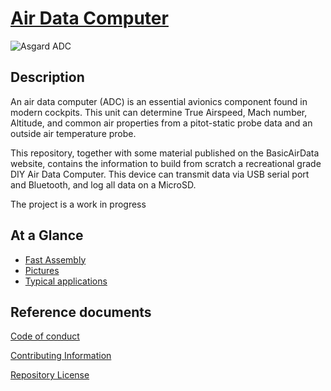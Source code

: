 # [Air Data Computer](https://github.com/BasicAirData/AirDataComputer/wiki)
![Asgard ADC](http://www.basicairdata.eu/wp-content/uploads/sites/1/nggallery/adc-asgard-build-2/IMGP5610.JPG)

## Description
An air data computer (ADC) is an essential avionics component found in modern cockpits. This unit can determine True Airspeed, Mach number, Altitude, and common air properties from a pitot-static probe data and an outside air temperature probe.

This repository, together with some material published on the BasicAirData website, contains the information to build from scratch a recreational grade DIY Air Data Computer. This device can transmit data via USB serial port and Bluetooth, and log all data on a MicroSD.

The project is a work in progress

## At a Glance
* [Fast Assembly](https://www.basicairdata.eu/projects/airdatacomputer/asgard-adc/assembly-adc-asgard/)
* [Pictures](http://www.basicairdata.eu/projects/airdatacomputer/asgard-adc/adc-asgard-pictures/)
* [Typical applications](http://www.basicairdata.eu/projects/air-data-systems/air-data-systems-applications/)

## Reference documents

[Code of conduct](CODE_OF_CONDUCT.md)

[Contributing Information](CONTRIBUTING.md)

[Repository License](LICENSE)
